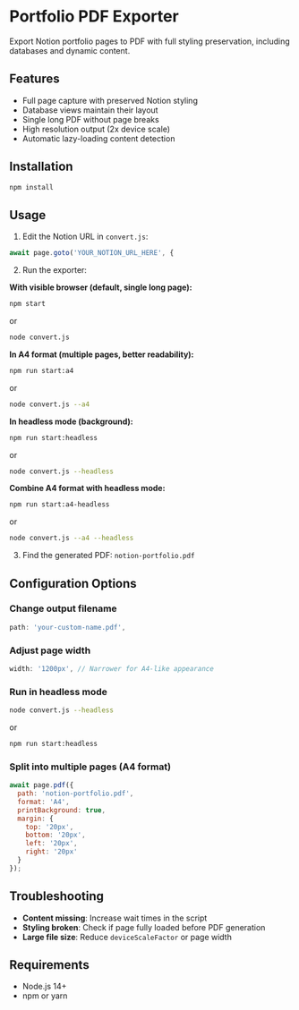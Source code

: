 # Portfolio PDF Exporter

Export Notion portfolio pages to PDF with full styling preservation, including databases and dynamic content.

## Features

- Full page capture with preserved Notion styling
- Database views maintain their layout
- Single long PDF without page breaks
- High resolution output (2x device scale)
- Automatic lazy-loading content detection

## Installation

```bash
npm install
```

## Usage

1. Edit the Notion URL in `convert.js`:
```javascript
await page.goto('YOUR_NOTION_URL_HERE', {
```

2. Run the exporter:

**With visible browser (default, single long page):**
```bash
npm start
```
or
```bash
node convert.js
```

**In A4 format (multiple pages, better readability):**
```bash
npm run start:a4
```
or
```bash
node convert.js --a4
```

**In headless mode (background):**
```bash
npm run start:headless
```
or
```bash
node convert.js --headless
```

**Combine A4 format with headless mode:**
```bash
npm run start:a4-headless
```
or
```bash
node convert.js --a4 --headless
```

3. Find the generated PDF: `notion-portfolio.pdf`

## Configuration Options

### Change output filename
```javascript
path: 'your-custom-name.pdf',
```

### Adjust page width
```javascript
width: '1200px', // Narrower for A4-like appearance
```

### Run in headless mode
```bash
node convert.js --headless
```
or
```bash
npm run start:headless
```

### Split into multiple pages (A4 format)
```javascript
await page.pdf({
  path: 'notion-portfolio.pdf',
  format: 'A4',
  printBackground: true,
  margin: {
    top: '20px',
    bottom: '20px',
    left: '20px',
    right: '20px'
  }
});
```

## Troubleshooting

- **Content missing**: Increase wait times in the script
- **Styling broken**: Check if page fully loaded before PDF generation
- **Large file size**: Reduce `deviceScaleFactor` or page width

## Requirements

- Node.js 14+
- npm or yarn
